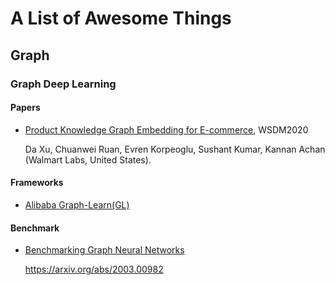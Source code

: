 # A List of Awesome Things

## Graph

### Graph Deep Learning

#### Papers

- [Product Knowledge Graph Embedding for E-commerce](https://arxiv.org/pdf/1911.12481v1), WSDM2020

  Da Xu, Chuanwei Ruan, Evren Korpeoglu, Sushant Kumar, Kannan Achan (Walmart Labs, United States).

#### Frameworks

- [Alibaba Graph-Learn(GL)](https://github.com/alibaba/graph-learn)

#### Benchmark

- [Benchmarking Graph Neural Networks](https://github.com/graphdeeplearning/benchmarking-gnns)

  https://arxiv.org/abs/2003.00982
  
